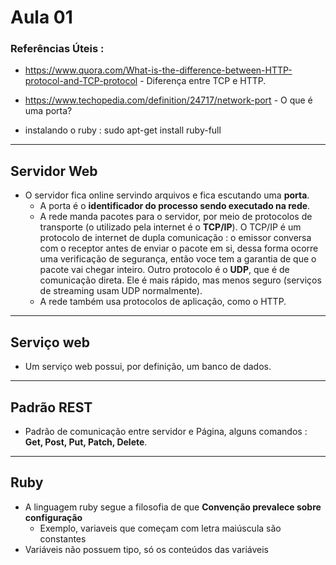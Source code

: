 # Aula 01

### Referências Úteis : 

* https://www.quora.com/What-is-the-difference-between-HTTP-protocol-and-TCP-protocol - Diferença entre TCP e HTTP.

* https://www.techopedia.com/definition/24717/network-port - O que é uma porta?
* instalando o ruby : sudo apt-get install ruby-full

***

## Servidor Web

* O servidor fica online servindo arquivos e fica escutando uma **porta**.
  * A porta é o **identificador do processo sendo executado na rede**.
  * A rede manda pacotes para o servidor, por meio de protocolos de transporte (o utilizado pela internet é o **TCP/IP**). O TCP/IP é um protocolo de internet de dupla comunicação : o emissor conversa com o receptor antes de enviar o pacote em si, dessa forma ocorre uma verificação de segurança, então voce tem a garantia de que o pacote vai chegar inteiro. Outro protocolo é o **UDP**, que é de comunicação direta. Ele é mais rápido, mas menos seguro (serviços de streaming usam UDP normalmente).
  * A rede também usa protocolos de aplicação, como o HTTP.

***

## Serviço web

* Um serviço web possui, por definição, um banco de dados.

***



## Padrão REST

* Padrão de comunicação entre servidor e Página, alguns comandos : **Get, Post, Put, Patch, Delete**.

***

## Ruby

* A linguagem ruby segue a filosofia de que **Convenção prevalece sobre configuração**
  * Exemplo, variaveis que começam com letra maiúscula são constantes
* Variáveis não possuem tipo, só os conteúdos das variáveis